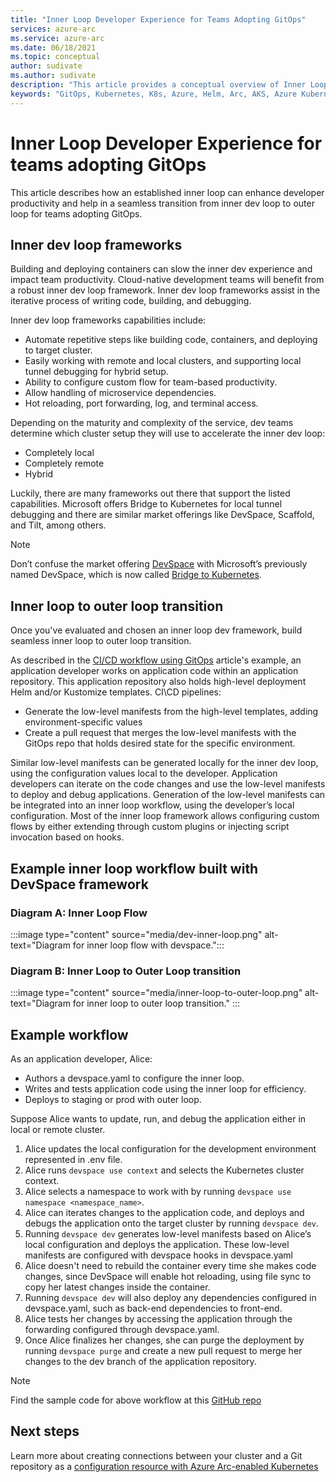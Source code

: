 ```yaml
---
title: "Inner Loop Developer Experience for Teams Adopting GitOps"
services: azure-arc
ms.service: azure-arc
ms.date: 06/18/2021
ms.topic: conceptual
author: sudivate
ms.author: sudivate
description: "This article provides a conceptual overview of Inner Loop Developer Experience for Teams Adopting GitOps "
keywords: "GitOps, Kubernetes, K8s, Azure, Helm, Arc, AKS, Azure Kubernetes Service, containers, CI, CD, Azure DevOps, Inner loop, Dev Experience"
---
```

# Inner Loop Developer Experience for teams adopting GitOps

This article describes how an established inner loop can enhance developer productivity and help in a seamless transition from inner dev loop to outer loop for teams adopting GitOps.

## Inner dev loop frameworks

Building and deploying containers can slow the inner dev experience and impact team productivity. Cloud-native development teams will benefit from a robust inner dev loop framework. Inner dev loop frameworks assist in the iterative process of writing code, building, and debugging.

Inner dev loop frameworks capabilities include:

 
- Automate repetitive steps like building code, containers, and deploying to target cluster. 
- Easily working with remote and local clusters, and supporting local tunnel debugging for hybrid setup.
- Ability to configure custom flow for team-based productivity.
- Allow handling of microservice dependencies. 
- Hot reloading, port forwarding, log, and terminal access. 



Depending on the maturity and complexity of the service, dev teams determine which cluster setup they will use to accelerate the inner dev loop: 

* Completely local
* Completely remote
* Hybrid 


Luckily, there are many frameworks out there that support the listed capabilities. Microsoft offers Bridge to Kubernetes for local tunnel debugging and there are similar market offerings like DevSpace, Scaffold, and Tilt, among others.

> [!NOTE]
> Don’t confuse the market offering [DevSpace](https://github.com/loft-sh/devspace) with Microsoft’s previously named DevSpace, which is now called [Bridge to Kubernetes](https://code.visualstudio.com/docs/containers/bridge-to-kubernetes).


## Inner loop to outer loop transition 

Once you've evaluated and chosen an inner loop dev framework, build seamless inner loop to outer loop transition.

As described in the [CI/CD workflow using GitOps](conceptual-gitops-flux2-ci-cd.md) article's example, an application developer works on application code within an application repository. This application repository also holds high-level deployment Helm and/or Kustomize templates. CI\CD pipelines:

* Generate the low-level manifests from the high-level templates, adding environment-specific values
* Create a pull request that merges the low-level manifests with the GitOps repo that holds desired state for the specific environment. 

Similar low-level manifests can be generated locally for the inner dev loop, using the configuration values local to the developer. Application developers can iterate on the code changes and use the low-level manifests to deploy and debug applications. Generation of the low-level manifests can be integrated into an inner loop workflow, using the developer’s local configuration. Most of the inner loop framework allows configuring custom flows by either extending through custom plugins or injecting script invocation based on hooks. 

## Example inner loop workflow built with DevSpace framework


### Diagram A: Inner Loop Flow
:::image type="content" source="media/dev-inner-loop.png" alt-text="Diagram for inner loop flow with devspace.":::

### Diagram B: Inner Loop to Outer Loop transition
:::image type="content" source="media/inner-loop-to-outer-loop.png" alt-text="Diagram for inner loop to outer loop transition." :::


## Example workflow
As an application developer, Alice:
- Authors a devspace.yaml to configure the inner loop.
- Writes and tests application code using the inner loop for efficiency.
- Deploys to staging or prod with outer loop.


Suppose Alice wants to update, run, and debug the application either in local or remote cluster.

1. Alice updates the local configuration for the development environment represented in .env file.
1. Alice runs `devspace use context` and selects the Kubernetes cluster context.
1.	Alice selects a namespace to work with by running `devspace use namespace <namespace_name>`.
1.	Alice can iterates changes to the application code, and deploys and debugs the application onto the target cluster by running `devspace dev`.
1. Running `devspace dev` generates low-level manifests based on Alice’s local configuration and deploys the application. These low-level manifests are configured with devspace hooks in devspace.yaml
1. Alice doesn't need to rebuild the container every time she makes code changes, since DevSpace will enable hot reloading, using file sync to copy her latest changes inside the container.
1. Running `devspace dev` will also deploy any dependencies configured in devspace.yaml, such as back-end dependencies to front-end. 
1. Alice tests her changes by accessing the application through the forwarding configured through devspace.yaml.
1. Once Alice finalizes her changes, she can purge the deployment by running `devspace purge` and create a new pull request to merge her changes to the dev branch of the application repository.

> [!NOTE]
> Find the sample code for above workflow at this [GitHub repo](https://github.com/Azure/arc-cicd-demo-src)

## Next steps

Learn more about creating connections between your cluster and a Git repository as a [configuration resource with Azure Arc-enabled Kubernetes](./conceptual-configurations.md)
